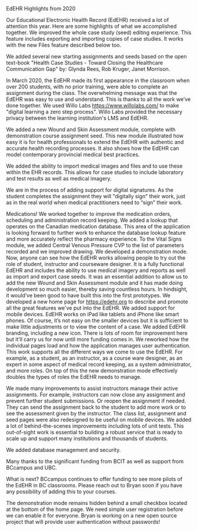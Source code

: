EdEHR Highlights from 2020

Our Educational Electronic Health Record (EdEHR) received a lot of attention this year. Here are some highlights of what we accomplished together.
We improved the whole case study (seed) editing experience.  This feature includes exporting and importing copies of case studies. It works with the new Files feature described below too.

We added several new starting assignments and seeds  based on the open text-book "Health Case Studies - Toward Closing the Healthcare Communication Gap" by: Glynda Rees, Rob Kruger, Janet Morrison.

In March 2020, the EdEHR made its first appearance in the classroom when over 200 students, with no prior training, were able to complete an assignment during the class.  The overwhelming message was that the EdEHR was easy to use and understand.  This is thanks to all the work we’ve done together.
We used Willo Labs https://www.willolabs.com/ to make "digital learning a zero step process".  Willo Labs provided the necessary privacy between the learning institution's LMS and EdEHR.

We added a new Wound and Skin Assessment module, complete with demonstration course assignment seed.  This new module illustrated how easy it is for health professionals to extend the EdEHR with authentic and accurate health recording processes.  It also shows how the EdEHR can model contemporary provincial medical best practices.

We added the ability to import medical images and files and to use these within the EHR records.  This allows for case studies to include laboratory and test results as well as medical imagery.

We are in the process of adding support for digital signatures. As the student completes the assignment they will "digitally sign" their work, just as in the real world when medical practitioners need to “sign” their work.

Medications!  We worked together to improve the medication orders, scheduling and administration record keeping.  We added a lookup that operates on the Canadian medication database.   This area of the application is looking forward to further work to enhance the database lookup feature and more accurately reflect the pharmacy experience.
To the Vital Signs module, we added Central Venous Pressure CVP to the list of parameters recorded and we improved drawing.
We developed a demonstration mode.  Now, anyone can see how the EdEHR works allowing people to try out the role of student, instructor and courseware designer.  It is a fully functional EdEHR and includes the ability to use medical imagery and reports as well as import and export case seeds.  It was an essential addition to allow us to add the new Wound and Skin Assessment module and it has made doing development so much easier, thereby saving countless hours.  In hindsight, it would’ve been good to have built this into the first prototypes. 
We developed a new home page for https://edehr.org to describe and promote all the great features we've put into the EdEHR.
We added support for mobile devices.  EdEHR works on iPad like tablets and iPhone like smart phones.  Of course, it’s not easy on the smaller devices but it is sufficient to make little adjustments or to view the content of a case.
We added EdEHR branding, including a new icon.  There is lots of room for improvement here but it’ll carry us for now until more funding comes in.
We reworked how the individual pages load and how the application manages user authentication.  This work supports all the different ways we come to use the EdEHR.  For example, as a student, as an instructor, as a course ware designer, as an expert in some aspect of medical record keeping, as a system administrator, and more roles. On top of this the new demonstration mode effectively doubles the types of roles the EdEHR needs to manage.

We made many improvements to assist instructors manage their active assignments. For example, instructors can now close any assignment and prevent further student submissions. Or reopen the assignment if needed. They can send the assignment back to the student to add more work or to see the assessment given by the instructor.  The class list, assignment and seed pages were also redesigned to be useful on mobile devices.
We added a lot of behind-the-scenes improvements including lots of unit tests.  This out-of-sight work is essential to building a robust service that is ready to scale up and support many institutions and thousands of students.

We added database management and security.

Many thanks to the significant funding from BCIT as well as support from BCcampus and UBC.

What is next?
BCcampus continues to offer funding to see more pilots of the EdEHR in BC classrooms.  Please reach out to Bryan soon if you have any possibility of adding this to your courses. 

The demonstration mode remains hidden behind a small checkbox located at the bottom of the home page.  We need simple user registration before we can enable it for everyone.  Bryan is working on a new open source project that will provide user authentication without passwords!
